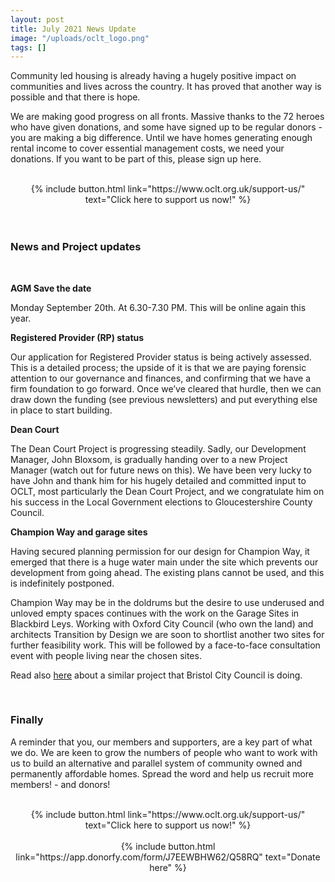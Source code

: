 ```yaml
---
layout: post
title: July 2021 News Update
image: "/uploads/oclt_logo.png"
tags: []
---
```


Community led housing is already having a hugely positive impact on communities and lives across the country. It has proved that another way is possible and that there is hope.

We are making good progress on all fronts. Massive thanks to the 72 heroes who have given donations, and some have signed up to be regular donors - you are making a big difference. Until we have homes generating enough rental income to cover essential management costs, we need your donations. If you want to be part of this, please sign up here.

<br>

<center>{% include button.html link="https://www.oclt.org.uk/support-us/" text="Click here to support us now!" %}</center> <br>

<br>

### News and Project updates

<br>

**AGM Save the date**

Monday September 20th. At 6.30-7.30 PM. This will be online again this year.

**Registered Provider (RP) status**

Our application for Registered Provider status is being actively assessed. This is a detailed process; the upside of it is that we are paying forensic attention to our governance and finances, and confirming that we have a firm foundation to go forward. Once we’ve cleared that hurdle, then we can draw down the funding (see previous newsletters) and put everything else in place to start building.

**Dean Court**

The Dean Court Project is progressing steadily. Sadly, our Development Manager, John Bloxsom, is gradually handing over to a new Project Manager (watch out for future news on this). We have been very lucky to have John and thank him for his hugely detailed and committed input to OCLT, most particularly the Dean Court Project, and we congratulate him on his success in the Local Government elections to Gloucestershire County Council.

**Champion Way and garage sites**

Having secured planning permission for our design for Champion Way, it emerged that there is a huge water main under the site which prevents our development from going ahead. The existing plans cannot be used, and this is indefinitely postponed.

Champion Way may be in the doldrums but the desire to use underused and unloved empty spaces continues with the work on the Garage Sites in Blackbird Leys. Working with Oxford City Council (who own the land) and architects Transition by Design we are soon to shortlist another two sites for further feasibility work. This will be followed by a face-to-face consultation event with people living near the chosen sites.

Read also [here](https://oclt.us7.list-manage.com/track/click?u=705f7de83867afe997c4f8eba&id=d08bcb0149&e=551b15e2ce) about a similar project that Bristol City Council is doing.

<br>

### **Finally**

A reminder that you, our members and supporters, are a key part of what we do. We are keen to grow the numbers of people who want to work with us to build an alternative and parallel system of community owned and permanently affordable homes. Spread the word and help us recruit more members! - and donors!

<br>

<center>{% include button.html link="https://www.oclt.org.uk/support-us/" text="Click here to support us now!" %}</center> <br>

<center>{% include button.html link="https://app.donorfy.com/form/J7EEWBHW62/Q58RQ" text="Donate here" %}</center>

